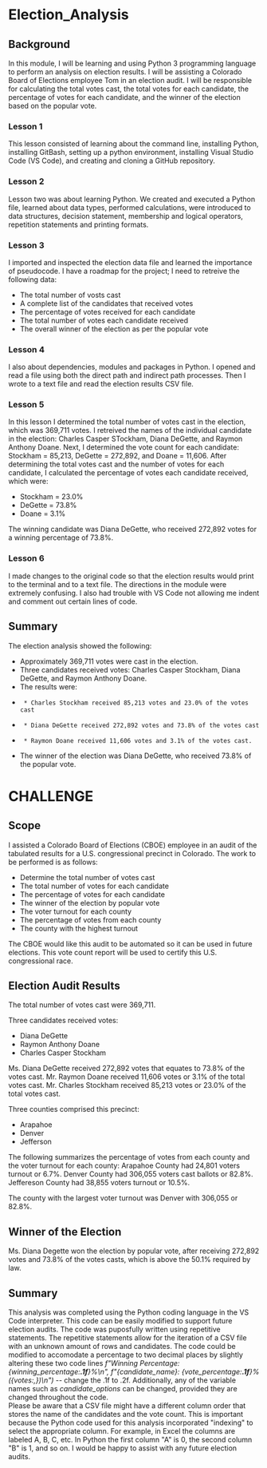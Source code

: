 # Election_Analysis
## Background
In this module, I will be learning and using Python 3 programming language to perform an analysis on election results.  I will be assisting a Colorado Board of Elections employee Tom in an election audit.  I will be responsible for calculating the total votes cast, the total votes for each candidate, the percentage of votes for each candidate, and the winner of the election based on the popular vote.  
### Lesson 1
This lesson consisted of learning about the command line, installing Python, installing GitBash, setting up a python environment, installing Visual Studio Code (VS Code), and creating and cloning a GitHub repository.  
### Lesson 2
Lesson two was about learning Python.  We created and executed a Python file, learned about data types, performed calculations, were introduced to data structures, decision statement, membership and logical operators, repetition statements and printing formats.  
### Lesson 3
I imported and inspected the election data file and learned the importance of pseudocode.  I have a roadmap for the project; I need to retreive the following data:  
  * The total number of vosts cast
  * A complete list of the candidates that received votes
  * The percentage of votes received for each candidate
  * The total number of votes each candidate received
  * The overall winner of the election as per the popular vote

### Lesson 4
I also about dependencies, modules and packages in Python.  I opened and read a file using both the direct path and indirect path processes.  Then I wrote to a text file and read the election results CSV file.  
### Lesson 5
In this lesson I determined the total number of votes cast in the election, which was 369,711 votes.  I retreived the names of the individual candidate in the election:  Charles Casper STockham, Diana DeGette, and Raymon Anthony Doane.  Next, I determined the vote count for each candidate:  Stockham = 85,213, DeGette = 272,892, and Doane = 11,606.  After determining the total votes cast and the number of votes for each candidate, I calculated the percentage of votes each candidate received, which were:  
  * Stockham = 23.0%
  * DeGette = 73.8%
  * Doane = 3.1%

The winning candidate was Diana DeGette, who received 272,892 votes for a winning percentage of 73.8%.  
### Lesson 6
I made changes to the original code so that the election results would print to the terminal and to a text file.  The directions in the module were extremely confusing.  I also had trouble with VS Code not allowing me indent and comment out certain lines of code.  

## Summary
The election analysis showed the following:
 - Approximately 369,711 votes were cast in the election.  
 - Three candidates received votes: Charles Casper Stockham, Diana DeGette, and Raymon Anthony Doane.  
 - The results were:
 -      * Charles Stockham received 85,213 votes and 23.0% of the votes cast
 -      * Diana DeGette received 272,892 votes and 73.8% of the votes cast
 -      * Raymon Doane received 11,606 votes and 3.1% of the votes cast.  
 - The winner of the election was Diana DeGette, who received 73.8% of the popular vote.  

# CHALLENGE
## Scope
I assisted a Colorado Board of Elections (CBOE) employee in an audit of the tabulated results for a U.S. congressional precinct in Colorado.  The work to be performed is as follows:
 * Determine the total number of votes cast
 * The total number of votes for each candidate
 * The percentage of votes for each candidate
 * The winner of the election by popular vote
 * The voter turnout for each county
 * The percentage of votes from each county
 * The county with the highest turnout

The CBOE would like this audit to be automated so it can be used in future elections.  This vote count report will be used to certify this U.S. congressional race.  
##  Election Audit Results
The total number of votes cast were 369,711.  

Three candidates received votes:  
 * Diana DeGette
 * Raymon Anthony Doane 
 * Charles Casper Stockham

Ms. Diana DeGette received 272,892 votes that equates to 73.8% of the votes cast.  Mr. Raymon Doane received 11,606 votes or 3.1% of the total votes cast.  Mr. Charles Stockham received 85,213 votes or 23.0% of the total votes cast.  

Three counties comprised this precinct:  
- Arapahoe
- Denver
- Jefferson

The following summarizes the percentage of votes from each county and the voter turnout for each county:  Arapahoe County had 24,801 voters turnout or 6.7%.  Denver County had 306,055 voters cast ballots or 82.8%.  Jeffereson County had 38,855 voters turnout or 10.5%.  

The county with the largest voter turnout was Denver with 306,055 or 82.8%.  

## Winner of the Election
Ms. Diana Degette won the election by popular vote, after receiving 272,892 votes and 73.8% of the votes casts, which is above the 50.1% required by law.  
##  Summary
This analysis was completed using the Python coding language in the VS Code interpreter.  This code can be easily modified to support future election audits.  The code was puposfully written using repetitive statements.  The repetitive statements allow for the iteration of a CSV file with an unknown amount of rows and candidates. 
The code could be modified to accomodate a percentage to two decimal places by slightly altering these two code lines *f"Winning Percentage: {winning_percentage:**.1f**}%\n", f"{candidate_name}: {vote_percentage:**.1f**}% ({votes:,})\n")* -- change the .1f to .2f. 
Additionally, any of the variable names such as *candidate_options* can be changed, provided they are changed throughout the code.  
Please be aware that a CSV file might have a different column order that stores the name of the candidates and the vote count.  This is important because the Python code used for this analysis incorporated "indexing" to select the appropriate column.  For example, in Excel the columns are labeled A, B, C, etc.  In Python the first column "A" is 0, the second column "B" is 1, and so on.  I would be happy to assist with any future election audits.  
